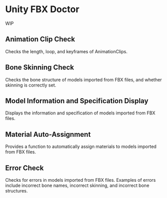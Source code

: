 # Unity FBX Doctor

WIP

## Animation Clip Check
Checks the length, loop, and keyframes of AnimationClips.

## Bone Skinning Check
Checks the bone structure of models imported from FBX files, and whether skinning is correctly set.

## Model Information and Specification Display
Displays the information and specification of models imported from FBX files.

## Material Auto-Assignment
Provides a function to automatically assign materials to models imported from FBX files.

## Error Check
Checks for errors in models imported from FBX files. Examples of errors include incorrect bone names, incorrect skinning, and incorrect bone structures.
